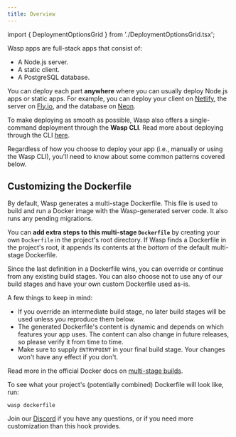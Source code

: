 ```yaml
---
title: Overview
---
```


import { DeploymentOptionsGrid } from './DeploymentOptionsGrid.tsx';

Wasp apps are full-stack apps that consist of:
- A Node.js server.
- A static client.
- A PostgreSQL database. 

You can deploy each part **anywhere** where you can usually deploy Node.js apps or static apps. For example, you can deploy your client on [Netlify](https://www.netlify.com/), the server on [Fly.io](https://fly.io/), and the database on [Neon](https://neon.tech/).

To make deploying as smooth as possible, Wasp also offers a single-command deployment through the **Wasp CLI**. Read more about deploying through the CLI [here](../../advanced/deployment/cli).

<DeploymentOptionsGrid />

Regardless of how you choose to deploy your app (i.e., manually or using the Wasp CLI), you'll need to know about some common patterns covered below.

## Customizing the Dockerfile
By default, Wasp generates a multi-stage Dockerfile.
This file is used to build and run a Docker image with the Wasp-generated server code.
It also runs any pending migrations.

You can **add extra steps to this multi-stage `Dockerfile`** by creating your own `Dockerfile` in the project's root directory.
If Wasp finds a Dockerfile in the project's root, it appends its contents at the _bottom_ of the default multi-stage Dockerfile.

Since the last definition in a Dockerfile wins, you can override or continue from any existing build stages.
You can also choose not to use any of our build stages and have your own custom Dockerfile used as-is.

A few things to keep in mind:

- If you override an intermediate build stage, no later build stages will be used unless you reproduce them below.
- The generated Dockerfile's content is dynamic and depends on which features your app uses. The content can also change in future releases, so please verify it from time to time.
- Make sure to supply `ENTRYPOINT` in your final build stage. Your changes won't have any effect if you don't.

Read more in the official Docker docs on [multi-stage builds](https://docs.docker.com/build/building/multi-stage/).

To see what your project's (potentially combined) Dockerfile will look like, run:
```shell
wasp dockerfile
```

Join our [Discord](https://discord.gg/rzdnErX) if you have any questions, or if you need more customization than this hook provides.

